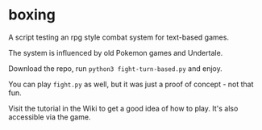 # boxing
A script testing an rpg style combat system for text-based games.

The system is influenced by old Pokemon games and Undertale.

Download the repo, run `python3 fight-turn-based.py` and enjoy.

You can play `fight.py` as well, but it was just a proof of concept - not that fun.

Visit the tutorial in the Wiki to get a good idea of how to play. It's also accessible via the game.
